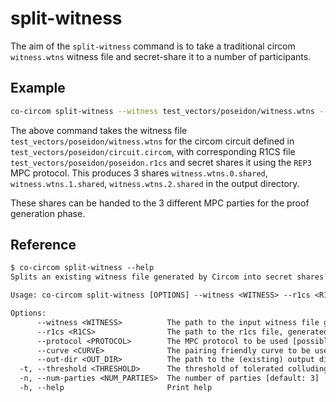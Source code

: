 # split-witness

The aim of the `split-witness` command is to take a traditional circom `witness.wtns` witness file and secret-share it to a number of participants.

## Example

```bash
co-circom split-witness --witness test_vectors/poseidon/witness.wtns --r1cs test_vectors/poseidon/poseidon.r1cs --protocol REP3 --curve BN254 --out-dir test_vectors/poseidon
```

The above command takes the witness file `test_vectors/poseidon/witness.wtns` for the circom circuit defined in `test_vectors/poseidon/circuit.circom`, with corresponding R1CS file `test_vectors/poseidon/poseidon.r1cs` and secret shares it using the `REP3` MPC protocol. This produces 3 shares `witness.wtns.0.shared`, `witness.wtns.1.shared`, `witness.wtns.2.shared` in the output directory.

These shares can be handed to the 3 different MPC parties for the proof generation phase.

## Reference

```txt
$ co-circom split-witness --help
Splits an existing witness file generated by Circom into secret shares for use in MPC

Usage: co-circom split-witness [OPTIONS] --witness <WITNESS> --r1cs <R1CS> --protocol <PROTOCOL> --curve <CURVE> --out-dir <OUT_DIR>

Options:
      --witness <WITNESS>          The path to the input witness file generated by Circom
      --r1cs <R1CS>                The path to the r1cs file, generated by Circom compiler
      --protocol <PROTOCOL>        The MPC protocol to be used [possible values: REP3, SHAMIR]
      --curve <CURVE>              The pairing friendly curve to be used [possible values: BN254, BLS12-381]
      --out-dir <OUT_DIR>          The path to the (existing) output directory
  -t, --threshold <THRESHOLD>      The threshold of tolerated colluding parties [default: 1]
  -n, --num-parties <NUM_PARTIES>  The number of parties [default: 3]
  -h, --help                       Print help
```
